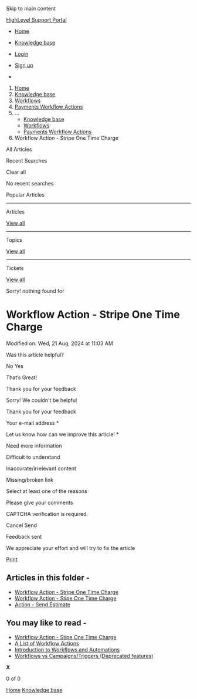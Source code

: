 Skip to main content

[ HighLevel Support Portal ](https://help.gohighlevel.com)

  * [ Home ](/support/home)
  * [ Knowledge base ](/support/solutions)

  * [Login](/support/login)
  * [Sign up](/support/signup)
  * 

  1. [Home](/support/home)
  2. [Knowledge base](/support/solutions)
  3. [Workflows](/support/solutions/48000455132)
  4. [Payments Workflow Actions](/support/solutions/folders/155000000756)
  5. ... 
     * [Knowledge base](/support/solutions)
     * [Workflows](/support/solutions/48000455132)
     * [Payments Workflow Actions](/support/solutions/folders/155000000756)
  6. Workflow Action - Stripe One Time Charge

All  Articles 

Recent Searches

Clear all

No recent searches

Popular Articles

* * *

Articles

[View all](/support/search/solutions)

* * *

Topics

[View all](/support/search/topics)

* * *

Tickets

[View all](/support/search/tickets)

Sorry! nothing found for   

# Workflow Action - Stripe One Time Charge

Modified on: Wed, 21 Aug, 2024 at 11:03 AM

Was this article helpful?

No  Yes 

That’s Great!

Thank you for your feedback

Sorry! We couldn't be helpful

Thank you for your feedback

Your e-mail address *

Let us know how can we improve this article! *

Need more information 

Difficult to understand 

Inaccurate/irrelevant content 

Missing/broken link 

Select at least one of the reasons 

Please give your comments 

CAPTCHA verification is required. 

Cancel  Send 

Feedback sent

We appreciate your effort and will try to fix the article

[Print](javascript:print\(\))

## Articles in this folder -

  * [Workflow Action - Stripe One Time Charge](/support/solutions/articles/48001202784-workflow-action-stripe-one-time-charge)
  * [Workflow Action - Stipe One Time Charge](/support/solutions/articles/155000003366-workflow-action-stipe-one-time-charge)
  * [Action - Send Estimate](/support/solutions/articles/155000003705-action-send-estimate)

## You may like to read -

  * [Workflow Action - Stipe One Time Charge](/support/solutions/articles/155000003366-workflow-action-stipe-one-time-charge)
  * [A List of Workflow Actions](/support/solutions/articles/155000002294-a-list-of-workflow-actions)
  * [Introduction to Workflows and Automations](/support/solutions/articles/155000002445-introduction-to-workflows-and-automations)
  * [Workflows vs Campaigns/Triggers (Deprecated features)](/support/solutions/articles/48001229927-workflows-vs-campaigns-triggers-deprecated-features-)

**X**

0 of 0 []()

[Home](/support/home) [Knowledge base](/support/solutions)
